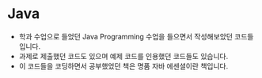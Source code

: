 Java
===
* 학과 수업으로 들었던 Java Programming 수업을 들으면서 작성해보았던 코드들입니다.<br>
* 과제로 제출했던 코드도 있으며 예제 코드를 인용했던 코드들도 있습니다.<br>
* 이 코드들을 코딩하면서 공부했었던 책은 명품 자바 에센셜이란 책입니다.<br>